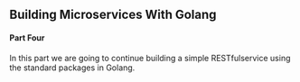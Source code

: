 ## Building Microservices With Golang

#### Part Four
In this part we are going to continue building a simple RESTfulservice using the standard packages in Golang.<br>